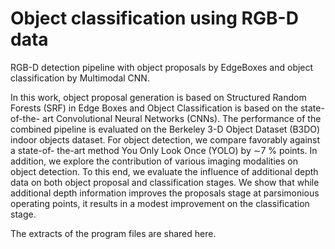 # Object classification using RGB-D data

RGB-D detection pipeline with object proposals by EdgeBoxes and object classification by Multimodal CNN.

In this work, object proposal generation is based on Structured Random Forests (SRF) in Edge Boxes and Object Classification is based on the state-of-the- art Convolutional Neural Networks (CNNs). The performance of the combined pipeline is evaluated on the Berkeley 3-D Object Dataset (B3DO) indoor objects dataset. For object detection, we compare favorably against a state-of- the-art method You Only Look Once (YOLO) by ∼7 % points. In addition, we explore the contribution of various imaging modalities on object detection. To this end, we evaluate the influence of additional depth data on both object proposal and classification stages. We show that while additional depth information improves the proposals stage at parsimonious operating points, it results in a modest improvement on the classification stage.

The extracts of the program files are shared here.

